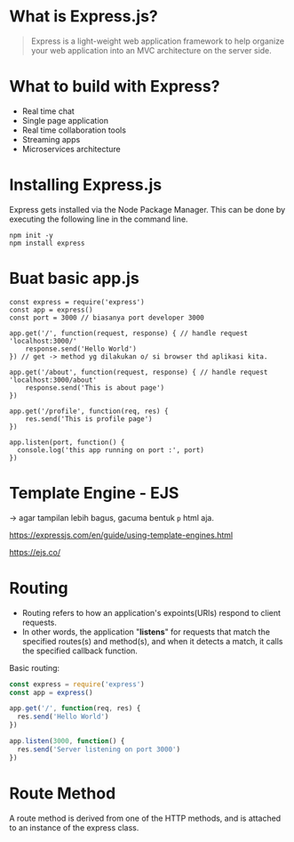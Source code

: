 # What is Express.js?
> Express is a light-weight web application framework to help organize your web application into an MVC architecture on the server side.

# What to build with Express?
- Real time chat
- Single page application
- Real time collaboration tools
- Streaming apps
- Microservices architecture

# Installing Express.js
Express gets installed via the Node Package Manager. This can be done by executing the following line in the command line.
```
npm init -y
npm install express
```

# Buat basic app.js
```
const express = require('express')
const app = express()
const port = 3000 // biasanya port developer 3000

app.get('/', function(request, response) { // handle request 'localhost:3000/'
    response.send('Hello World')
}) // get -> method yg dilakukan o/ si browser thd aplikasi kita.

app.get('/about', function(request, response) { // handle request 'localhost:3000/about'
    response.send('This is about page')
})

app.get('/profile', function(req, res) {
    res.send('This is profile page')
})

app.listen(port, function() {
  console.log('this app running on port :', port)
})
```

# Template Engine - EJS
-> agar tampilan lebih bagus, gacuma bentuk `p` html aja.

https://expressjs.com/en/guide/using-template-engines.html

https://ejs.co/




# Routing
- Routing refers to how an application's expoints(URls) respond to client requests.
- In other words, the application "**listens**" for requests that match the specified routes(s) and method(s), and when it detects a match, it calls the specified callback function.

Basic routing:
```js
const express = require('express')
const app = express()

app.get('/', function(req, res) {
  res.send('Hello World')
})

app.listen(3000, function() {
  res.send('Server listening on port 3000')
})
```

# Route Method
A route method is derived from one of the HTTP methods, and is attached to an instance of the express class.
